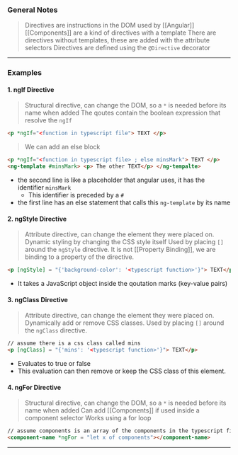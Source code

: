 
### General Notes

> Directives are instructions in the DOM used by [[Angular]]
> [[Components]] are a kind of directives with a template
> There are directives without templates, these are added with the attribute selectors
> Directives are defined using the `@Directive` decorator

---

### Examples

#### 1. ngIf Directive

> Structural directive, can change the DOM, so a `*` is needed before its name when added
> The qoutes contain the boolean expression that resolve the `ngIf`

```HTML
<p *ngIf="<function in typescript file"> TEXT </p> 
```

> We can add an else block
```HTML
<p *ngIf="<function in typescript file> ; else minsMark"> TEXT </p> 
<ng-template #minsMark> <p> The other TEXT</p> </ng-tempalte>
```
* the second line is like a placeholder that angular uses, it has the identifier `minsMark`
	* This identifier is preceded by a `#`
* the first line has an else statement that calls this `ng-template` by its name

#### 2. ngStyle Directive

> Attribute directive, can change the element they were placed on.
> Dynamic styling by changing the CSS style itself
> Used by placing `[]` around the `ngStyle` directive. It is not [[Property Binding]], we are binding to a property of the directive.

```HTML
<p [ngStyle] = "{'background-color': '<typescript function>'}"> TEXT</p>
```
* It takes a JavaScript object inside the qoutation marks (key-value pairs)

#### 3. ngClass Directive

> Attribute directive, can change the element they were placed on.
> Dynamically add or remove CSS classes.
> Used by placing `[]` around the `ngClass` directive.

```HTML
// assume there is a css class called mins
<p [ngClass] = "{'mins': '<typescript function>'}"> TEXT</p>
```
* Evaluates to true or false
* This evaluation can then remove or keep the CSS class of this element.

#### 4. ngFor Directive

> Structural directive, can change the DOM, so a `*` is needed before its name when added
> Can add [[Components]] if used inside a component selector
> Works using a for loop

```HTML
// assume components is an array of the components in the typescript file and the number of components keeps increasing. The for loop will dynamically adapt and create these components without having to do them myself.
<component-name *ngFor = "let x of components"></component-name>
```

---
